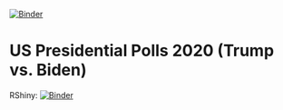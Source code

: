 [![Binder](https://mybinder.org/badge_logo.svg)](https://mybinder.org/v2/gh/Maskar/us_pres_polls_2020/main?urlpath=rstudio)

# US  Presidential Polls 2020 (Trump vs. Biden)



RShiny: [![Binder](http://mybinder.org/badge_logo.svg)](http://mybinder.org/v2/gh/Maskar/us_pres_polls_2020/main?urlpath=shiny/shiny_dashboard/)
